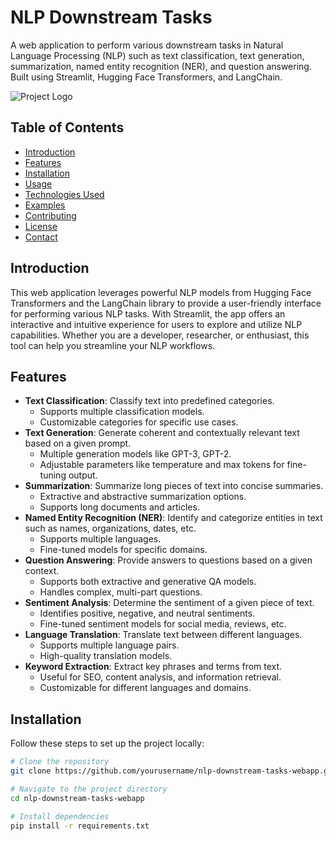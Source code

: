 
# NLP Downstream Tasks

A web application to perform various downstream tasks in Natural Language Processing (NLP) such as text classification, text generation, summarization, named entity recognition (NER), and question answering. Built using Streamlit, Hugging Face Transformers, and LangChain.

![Project Logo](link-to-project-logo.png)  <!-- Optional: Add your project logo here -->

## Table of Contents

- [Introduction](#introduction)
- [Features](#features)
- [Installation](#installation)
- [Usage](#usage)
- [Technologies Used](#technologies-used)
- [Examples](#examples)
- [Contributing](#contributing)
- [License](#license)
- [Contact](#contact)

## Introduction

This web application leverages powerful NLP models from Hugging Face Transformers and the LangChain library to provide a user-friendly interface for performing various NLP tasks. With Streamlit, the app offers an interactive and intuitive experience for users to explore and utilize NLP capabilities. Whether you are a developer, researcher, or enthusiast, this tool can help you streamline your NLP workflows.

## Features

- **Text Classification**: Classify text into predefined categories.
  - Supports multiple classification models.
  - Customizable categories for specific use cases.
- **Text Generation**: Generate coherent and contextually relevant text based on a given prompt.
  - Multiple generation models like GPT-3, GPT-2.
  - Adjustable parameters like temperature and max tokens for fine-tuning output.
- **Summarization**: Summarize long pieces of text into concise summaries.
  - Extractive and abstractive summarization options.
  - Supports long documents and articles.
- **Named Entity Recognition (NER)**: Identify and categorize entities in text such as names, organizations, dates, etc.
  - Supports multiple languages.
  - Fine-tuned models for specific domains.
- **Question Answering**: Provide answers to questions based on a given context.
  - Supports both extractive and generative QA models.
  - Handles complex, multi-part questions.
- **Sentiment Analysis**: Determine the sentiment of a given piece of text.
  - Identifies positive, negative, and neutral sentiments.
  - Fine-tuned sentiment models for social media, reviews, etc.
- **Language Translation**: Translate text between different languages.
  - Supports multiple language pairs.
  - High-quality translation models.
- **Keyword Extraction**: Extract key phrases and terms from text.
  - Useful for SEO, content analysis, and information retrieval.
  - Customizable for different languages and domains.

## Installation

Follow these steps to set up the project locally:

```bash
# Clone the repository
git clone https://github.com/yourusername/nlp-downstream-tasks-webapp.git

# Navigate to the project directory
cd nlp-downstream-tasks-webapp

# Install dependencies
pip install -r requirements.txt
